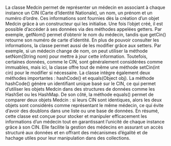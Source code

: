 La classe Medcin permet de représenter un médecin en associant à chaque instance un CIN (Carte d’Identité Nationale), un nom, un prénom et un numéro d’ordre. Ces informations sont fournies dès la création d’un objet Medcin grâce à un constructeur qui les initialise. Une fois l’objet créé, il est possible d’accéder à ses données via des méthodes appelées getters. Par exemple, getNom() permet d’obtenir le nom du médecin, tandis que getCin() retourne son numéro de carte d’identité.
En plus de pouvoir consulter les informations, la classe permet aussi de les modifier grâce aux setters. Par exemple, si un médecin change de nom, on peut utiliser la méthode setNom(String nom) pour mettre à jour cette information. Toutefois, certaines données, comme le CIN, sont généralement considérées comme immuables, mais ici, la classe offre tout de même une méthode setCin(int cin) pour le modifier si nécessaire.
La classe intègre également deux méthodes importantes : hashCode() et equals(Object obj). La méthode hashCode() génère un identifiant unique basé sur le CIN, ce qui permet d’utiliser les objets Medcin dans des structures de données comme les HashSet ou les HashMap. De son côté, la méthode equals() permet de comparer deux objets Medcin : si leurs CIN sont identiques, alors les deux objets sont considérés comme représentant le même médecin, ce qui évite d’avoir des doublons dans une liste ou une base de données.
En résumé, cette classe est conçue pour stocker et manipuler efficacement les informations d’un médecin tout en garantissant l’unicité de chaque instance grâce à son CIN. Elle facilite la gestion des médecins en assurant un accès structuré aux données et en offrant des mécanismes d’égalité et de hachage utiles pour leur manipulation dans des collections.

